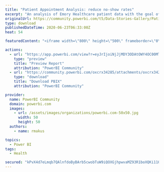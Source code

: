 ```yaml
---
title: "Patient Appointment Analysis: reduce no-show rates"
excerpt: "An analysis of Emory Healthcare patient data with the goal of reducing patient no-show by 3%. Analysis resulted in recommendations in three areas:"
originalUrl: https://community.powerbi.com/t5/Data-Stories-Gallery/Patient-Appointment-Analysis-reduce-no-show-rates/m-p/1176592
type: download
publishedDateTime: 2020-06-23T06:33:00Z
heat: 54

featuredContent: "<iframe width=\"800\" height=\"500\" frameborder=\"0\" src=\"https://app.powerbi.com/view?r=eyJrIjoiNjJjMDY3ODAtOWY4OC00MTVhLWJkNjYtOTQyMzMwZjI1NTBmIiwidCI6IjBhODcwNzFjLTQ4ZDAtNGViZC1hZDNlLTY1Y2Q0OTA0YTEyZiIsImMiOjZ9\"></iframe>"

actions:
  - url: "https://app.powerbi.com/view?r=eyJrIjoiNjJjMDY3ODAtOWY4OC00MTVhLWJkNjYtOTQyMzMwZjI1NTBmIiwidCI6IjBhODcwNzFjLTQ4ZDAtNGViZC1hZDNlLTY1Y2Q0OTA0YTEyZiIsImMiOjZ9"
    type: "preview"
    title: "Preview Report"
    attribution: "PowerBI Community"
  - url: "https://community.powerbi.com/oxcrx34285/attachments/oxcrx34285/DataStoriesGallery/4138/1/PatientAnalysis_revised.pbix"
    type: "download"
    title: "Download PBIX"
    attribution: "PowerBI Community"

provider:
  name: PowerBI Community
  domain: powerbi.com
  images:
    - url: /assets/images/organizations/powerbi.com-50x50.jpg
      width: 50
      height: 50
  authors:
    - name: rmakus

topics:
  - Power BI
tags:
  - Health

secured: "kPvX4d7eLmqb7QAlnfdoByBArb5cwobTuW9iQOXGjhpwvaMZ93R1boXQKi11QkON4gMGSeAyPxSpfwi3uLWWr4/hsREF2AXrZ38wn3hsTEe0iGUXYX07Ktqdyfqn9XXHh3GdJ/9oWUKUODjbypDEpgN0Es7zBQzjA7sdSJW00NqeiZzlnhcGXlPh97M0HqUJ+f6du6nibkX7N3ssCqnAx7cG0ZWx8YcjxdlKeJQ7s0LNNtezdsbW4LVuDmJI15wPe7OGjEqvQwoPRFnyHdBJtdRdfOhgPTD77HdInLuyxom94vxrL8lrWlVq/EQlJ6kk6uRvaAFyMRa9jZ7WuncIEjBUczT9RUthF2wiykAcPPUwUsbA3y5LW7yqEIFt1JFDT+v/FZOg2UkMUdACe0n0OQ==;RNYFpR81GBdW9lS9m9rUMA=="
---
```


